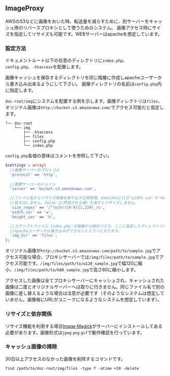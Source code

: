 ## ImageProxy

AWSのS3などに画像をおいた時、転送量を減らすために、別サーバーをキャッシュ用のリバースプロキシとして使うためのシステム。
画像アクセス時にサイズを指定してリサイズも可能です。WEBサーバーはapacheを想定しています。

### 設定方法

ドキュメントルート以下の任意のディレクトリに`index.php`、`config.php`、`.htaccess`を配置します。

画像キャッシュを保存するディレクトリを同じ階層に作成しapacheユーザーから書き込み出来るようにして下さい。
画像ディレクトリの名前は`config.php`内に指定します。

`doc-root/img`にシステムを配置する例を示します。画像ディレクトリは`files`、オリジナル画像は`http://bucket.s3.amazonaws.com/`でアクセス可能だと仮定します。

```
└── doc-root
    └── img
        ├── .htaccess
        ├── files
        ├── config.php
        └── index.php
```

`config.php`各値の意味はコメントを参照して下さい。

```php
$settings = array(
  //画像サーバーのプロトコル
  'protocol' => 'http',
  
  //画像サーバーのドメイン
  'server' => 'bucket.s3.amazonaws.com',

  //ファイル名からリサイズ情報を取り出す正規表現。$matches[1]が'width_var'か'height_var'。$matches[2]が値（数字）
  //拡大はしません。false（に評価される値）を渡すとリサイズしません。
  'size_regex' => '/^(w|h)([0-9]{1,2}0)_/u',
  'width_var' => 'w',
  'height_var' => 'h',

  //スクリプトファイル`index.php`の階層から相対パスで、ここに指定したディレクトリを検索し、そこに画像をキャッシュします。
  //apacheユーザーから書き込みができないとエラーになります。
  'img_dir' => 'files',
);
```

オリジナル画像が`http://bucket.s3.amazonaws.com/path/to/sample.jpg`でアクセス可能な場合、プロキシサーバーでは`/img/files/path/to/sample.jpg`でアクセス可能です。`/img/files/path/to/w120_sample.jpg`で幅120に縮小、`/img/files/path/to/h80_sample.jpg`で高さ80に縮小します。

アクセスした画像は全てプロキシサーバーにキャッシュされ、キャッシュされた画像は二度とオリジナルサーバーへは取りに行きません。同じファイル名で別の画像に差し替えるような場合は注意が必要です（そのようなシステムは想定していません。画像毎にURLがユニークになるようなシステムを想定しています）。

### リサイズと依存関係

リサイズ機能を利用する場合[Image Magick](http://www.imagemagick.org/script/index.php)がサーバーにインストールしてある必要があります。画像形式は`jpeg` `png` `gif`で動作確認を行っています。


### キャッシュ画像の掃除

30日以上アクセスのなかった画像を削除するコマンドです。

```shell
find /path/to/doc-root/img/files -type f -atime +30 -delete
```

